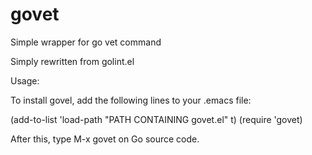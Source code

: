 govet
=====

Simple wrapper for go vet command

Simply rewritten from golint.el

Usage:

To install govel, add the following lines to your .emacs file:

(add-to-list 'load-path "PATH CONTAINING govet.el" t)
(require 'govet)

After this, type M-x govet on Go source code.
